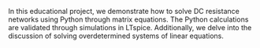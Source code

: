 In this educational project, we demonstrate how to solve DC resistance networks using Python through matrix equations.
The Python calculations are validated through simulations in LTspice.
Additionally, we delve into the discussion of solving overdetermined systems of linear equations.
